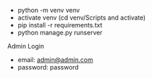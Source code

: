 * python -m venv venv
* activate venv (cd venv/Scripts and activate)
* pip install -r requirements.txt
* python manage.py runserver

Admin Login

* email: admin@admin.com
* password: password
